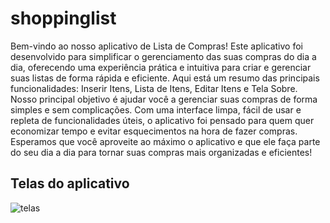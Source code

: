 # shoppinglist

Bem-vindo ao nosso aplicativo de Lista de Compras!
Este aplicativo foi desenvolvido para simplificar o 
gerenciamento das suas compras do dia a dia, oferecendo 
uma experiência prática e intuitiva para criar e gerenciar 
suas listas de forma rápida e eficiente. Aqui está um resumo
das principais funcionalidades:
Inserir Itens, Lista de Itens, Editar Itens e Tela Sobre.
Nosso principal objetivo é ajudar você a gerenciar suas compras 
de forma simples e sem complicações. Com uma interface limpa,
fácil de usar e repleta de funcionalidades úteis, o aplicativo
foi pensado para quem quer economizar tempo e evitar esquecimentos
na hora de fazer compras.
Esperamos que você aproveite ao máximo o aplicativo e que ele faça
parte do seu dia a dia para tornar suas compras mais
organizadas e eficientes!

## Telas do aplicativo

![telas](https://github.com/user-attachments/assets/9ba3e7d5-ee22-42cf-867e-beffe1225027)
